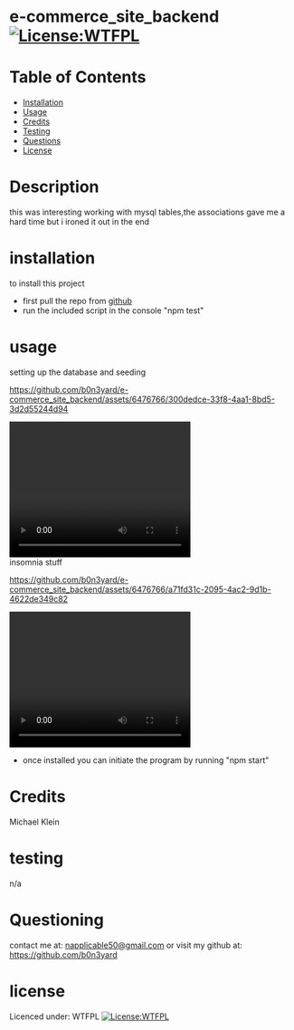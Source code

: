 # e-commerce_site_backend [![License:WTFPL ](https://img.shields.io/badge/License-WTFPL-brightgreen.svg)](http://www.wtfpl.net/about/)
# Table of Contents
- [Installation](#installation)
- [Usage](#usage)
- [Credits](#credits)
- [Testing](#testing)
- [Questions](#questioning)
- [License](#license)
# Description
this was interesting working with mysql tables,the associations gave me a hard time but i ironed it out in the end  
# installation
to install this project
- first pull the repo from [github](https://github.com/b0n3yard/e-commerce_site_backend)  
- run the included script in the console "npm test" 
# usage  

setting up the database and seeding




https://github.com/b0n3yard/e-commerce_site_backend/assets/6476766/300dedce-33f8-4aa1-8bd5-3d2d55244d94



<video width='320' height = '240' controls>
        <source src = 'database_stuff.mp4' type = 'video/mp4'>
    </video>
    <br>
insomnia stuff




https://github.com/b0n3yard/e-commerce_site_backend/assets/6476766/a71fd31c-2095-4ac2-9d1b-4622de349c82



<video width='320' height = '240' controls>
        <source src = './e_commerce_backend.mp4' type = 'video/mp4'>
    </video>
    <br>

- once installed you can initiate the program by running "npm start"
# Credits
Michael Klein
# testing
n/a
# Questioning
contact me at: [napplicable50@gmail.com](mailto:napplicable50@gmail.com)
or visit my github at: https://github.com/b0n3yard
# license
Licenced under:
WTFPL
[![License:WTFPL ](https://img.shields.io/badge/License-WTFPL-brightgreen.svg)](http://www.wtfpl.net/about/)

